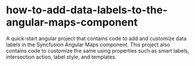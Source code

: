 # how-to-add-data-labels-to-the-angular-maps-component
A quick-start angular project that contains code to add and customize data labels in the Syncfusion Angular Maps component. This project also contains code to customize the same using properties such as smart labels, intersection action, label style, and templates.
